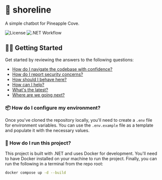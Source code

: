 # 🌊 shoreline

A simple chatbot for Pineapple Cove.

![License](https://img.shields.io/github/license/tacosontitan/shoreline?logo=github&style=for-the-badge)
![.NET Workflow](https://img.shields.io/github/actions/workflow/status/tacosontitan/shoreline/build.yml?label=Build%20and%20Test&logo=dotnet&style=for-the-badge)

## 💁‍♀️ Getting Started

Get started by reviewing the answers to the following questions:

- [How do I navigate the codebase with confidence?](http://shoreline.tacosontitan.com)
- [How do I report security concerns?](./SECURITY.md)
- [How should I behave here?](./CODE_OF_CONDUCT.md)
- [How can I help?](./CONTRIBUTING.md)
- [What's the latest?](./resources/RELEASE_NOTES.md)
- [Where are we going next?](./resources/ROADMAP.md)

### 📦 How do I configure my environment?

Once you've cloned the repository locally, you'll need to create a `.env` file for environment variables.
You can use the `.env.example` file as a template and populate it with the necessary values.

### 🐋 How do I run this project?

This project is built with .NET and uses Docker for development.
You'll need to have Docker installed on your machine to run the project.
Finally, you can run the following in a terminal from the repo root:

```bash
docker compose up -d --build
```